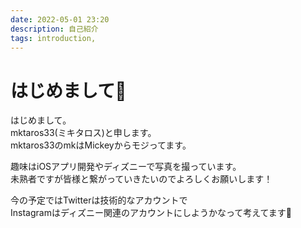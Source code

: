 ```yaml
---
date: 2022-05-01 23:20
description: 自己紹介
tags: introduction,
---
```

# はじめまして🥸

はじめまして。  
mktaros33(ミキタロス)と申します。  
mktaros33のmkはMickeyからモジってます。  
  
趣味はiOSアプリ開発やディズニーで写真を撮っています。  
未熟者ですが皆様と繋がっていきたいのでよろしくお願いします！  

今の予定ではTwitterは技術的なアカウントで  
Instagramはディズニー関連のアカウントにしようかなって考えてます🤔
